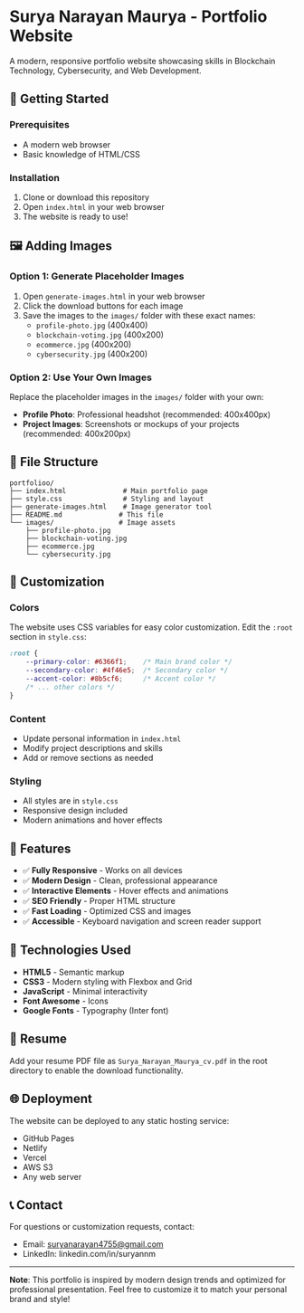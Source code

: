 # Surya Narayan Maurya - Portfolio Website

A modern, responsive portfolio website showcasing skills in Blockchain Technology, Cybersecurity, and Web Development.

## 🚀 Getting Started

### Prerequisites
- A modern web browser
- Basic knowledge of HTML/CSS

### Installation
1. Clone or download this repository
2. Open `index.html` in your web browser
3. The website is ready to use!

## 🖼️ Adding Images

### Option 1: Generate Placeholder Images
1. Open `generate-images.html` in your web browser
2. Click the download buttons for each image
3. Save the images to the `images/` folder with these exact names:
   - `profile-photo.jpg` (400x400)
   - `blockchain-voting.jpg` (400x200)
   - `ecommerce.jpg` (400x200)
   - `cybersecurity.jpg` (400x200)

### Option 2: Use Your Own Images
Replace the placeholder images in the `images/` folder with your own:
- **Profile Photo**: Professional headshot (recommended: 400x400px)
- **Project Images**: Screenshots or mockups of your projects (recommended: 400x200px)

## 📁 File Structure
```
portfolioo/
├── index.html              # Main portfolio page
├── style.css               # Styling and layout
├── generate-images.html    # Image generator tool
├── README.md              # This file
└── images/                # Image assets
    ├── profile-photo.jpg
    ├── blockchain-voting.jpg
    ├── ecommerce.jpg
    └── cybersecurity.jpg
```

## 🎨 Customization

### Colors
The website uses CSS variables for easy color customization. Edit the `:root` section in `style.css`:
```css
:root {
    --primary-color: #6366f1;    /* Main brand color */
    --secondary-color: #4f46e5;  /* Secondary color */
    --accent-color: #8b5cf6;     /* Accent color */
    /* ... other colors */
}
```

### Content
- Update personal information in `index.html`
- Modify project descriptions and skills
- Add or remove sections as needed

### Styling
- All styles are in `style.css`
- Responsive design included
- Modern animations and hover effects

## 📱 Features

- ✅ **Fully Responsive** - Works on all devices
- ✅ **Modern Design** - Clean, professional appearance
- ✅ **Interactive Elements** - Hover effects and animations
- ✅ **SEO Friendly** - Proper HTML structure
- ✅ **Fast Loading** - Optimized CSS and images
- ✅ **Accessible** - Keyboard navigation and screen reader support

## 🔧 Technologies Used

- **HTML5** - Semantic markup
- **CSS3** - Modern styling with Flexbox and Grid
- **JavaScript** - Minimal interactivity
- **Font Awesome** - Icons
- **Google Fonts** - Typography (Inter font)

## 📄 Resume

Add your resume PDF file as `Surya_Narayan_Maurya_cv.pdf` in the root directory to enable the download functionality.

## 🌐 Deployment

The website can be deployed to any static hosting service:
- GitHub Pages
- Netlify
- Vercel
- AWS S3
- Any web server

## 📞 Contact

For questions or customization requests, contact:
- Email: suryanarayan4755@gmail.com
- LinkedIn: linkedin.com/in/suryannm

---

**Note**: This portfolio is inspired by modern design trends and optimized for professional presentation. Feel free to customize it to match your personal brand and style! 